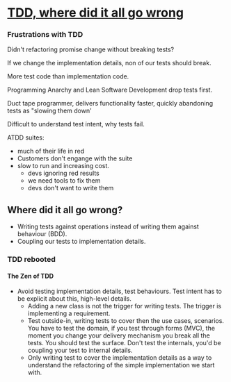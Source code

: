 # [TDD, where did it all go wrong](https://vimeo.com/68375232)

### Frustrations with TDD

Didn't refactoring promise change without breaking tests?

If we change the implementation details, non of our tests should break.

More test code than implementation code.

Programming Anarchy and Lean Software Development drop tests first.

Duct tape programmer, delivers functionality faster, quickly abandoning tests as "slowing them down'

Difficult to understand test intent, why tests fail.

ATDD suites:
- much of their life in red
- Customers don't engange with the suite
- slow to run and increasing cost.
    - devs ignoring red results
    - we need tools to fix them
    - devs don't want to write them

## Where did it all go wrong?

- Writing tests against operations instead of writing them against behaviour (BDD).
- Coupling our tests to implementation details.

### TDD rebooted

#### The Zen of TDD

* Avoid testing implementation details, test behaviours. Test intent has to be explicit about this, high-level details.
  - Adding a new class is not the trigger for writing tests. The trigger is implementing a requirement.
  - Test outside-in, writing tests to cover then the use cases, scenarios. You have to test the domain, if you test through forms (MVC), the moment you change your delivery mechanism you break all the tests. You should test the surface. Don't test the internals, you'd be coupling your test to internal details.
  - Only writing test to cover the implementation details as a way to understand the refactoring of the simple implementation we start with.
